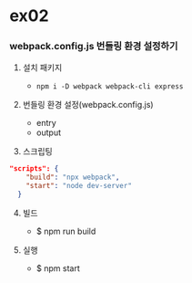 # ex02
### webpack.config.js 번들링 환경 설정하기

1. 설치 패키지
    - ```npm i -D webpack webpack-cli express```

2. 번들링 환경 설정(webpack.config.js)
    - entry
    - output

3. 스크립팅
```json
"scripts": {
    "build": "npx webpack",
    "start": "node dev-server"
  }
```

4. 빌드
    - $ npm run build

5. 실행
    - $ npm start